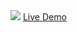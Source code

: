 <img src = "https://imgs.search.brave.com/wvHF7FALUPXK-S4FuonoJv-B94SRNb6Xcpi4h9n2Pck/rs:fit:500:0:0/g:ce/aHR0cHM6Ly8xMDAw/bG9nb3MubmV0L3dw/LWNvbnRlbnQvdXBs/b2Fkcy8yMDE3LzA1/L2xvZ28tWW91VHVi/ZS01MDB4NTAwLmpw/Zw"  />
<a href = "https://videostreamingappclone.netlify.app/"/>Live Demo</a>
